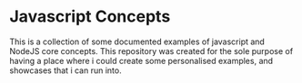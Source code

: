 # Javascript Concepts
This is a collection of some documented examples of javascript and NodeJS core concepts. This repository was 
created for the sole purpose of having a place where i could create some personalised examples, and
showcases that i can run into.

